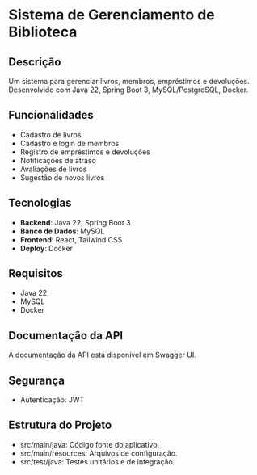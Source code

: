 # Sistema de Gerenciamento de Biblioteca

## Descrição

Um sistema para gerenciar livros, membros, empréstimos e devoluções. Desenvolvido com Java 22, Spring Boot 3, MySQL/PostgreSQL, Docker.

## Funcionalidades

- Cadastro de livros
- Cadastro e login de membros
- Registro de empréstimos e devoluções
- Notificações de atraso
- Avaliações de livros
- Sugestão de novos livros

## Tecnologias

- **Backend**: Java 22, Spring Boot 3
- **Banco de Dados**: MySQL
- **Frontend**: React, Tailwind CSS
- **Deploy**: Docker

## Requisitos

- Java 22
- MySQL
- Docker

## Documentação da API
A documentação da API está disponível em Swagger UI.

## Segurança
- Autenticação: JWT

## Estrutura do Projeto
- src/main/java: Código fonte do aplicativo.
- src/main/resources: Arquivos de configuração.
- src/test/java: Testes unitários e de integração.
   
